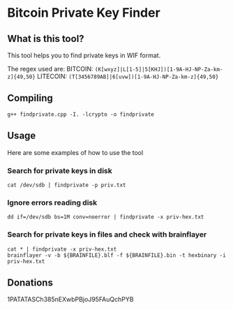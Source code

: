 Bitcoin Private Key Finder
==========================

What is this tool?
------------------

This tool helps you to find private keys in WIF format.

The regex used are:
BITCOIN: `(K[wxyz]|L[1-5]|5[KHJ])[1-9A-HJ-NP-Za-km-z]{49,50}`
LITECOIN: `(T[3456789AB]|6[uvw])[1-9A-HJ-NP-Za-km-z]{49,50}`


Compiling
---------

`g++ findprivate.cpp -I. -lcrypto -o findprivate`


Usage
-----
Here are some examples of how to use the tool

### Search for private keys in disk
`cat /dev/sdb | findprivate -p priv.txt`

### Ignore errors reading disk
`dd if=/dev/sdb bs=1M conv=noerror | findprivate -x priv-hex.txt`

### Search for private keys in files and check with brainflayer
```
cat * | findprivate -x priv-hex.txt
brainflayer -v -b ${BRAINFILE}.blf -f ${BRAINFILE}.bin -t hexbinary -i priv-hex.txt
```


Donations
---------
1PATATASCh385nEXwbPBjoJ95FAuQchPYB